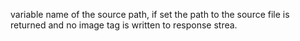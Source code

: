 variable name of the source path, if set the path to the source file is returned and no image tag is written to response strea.